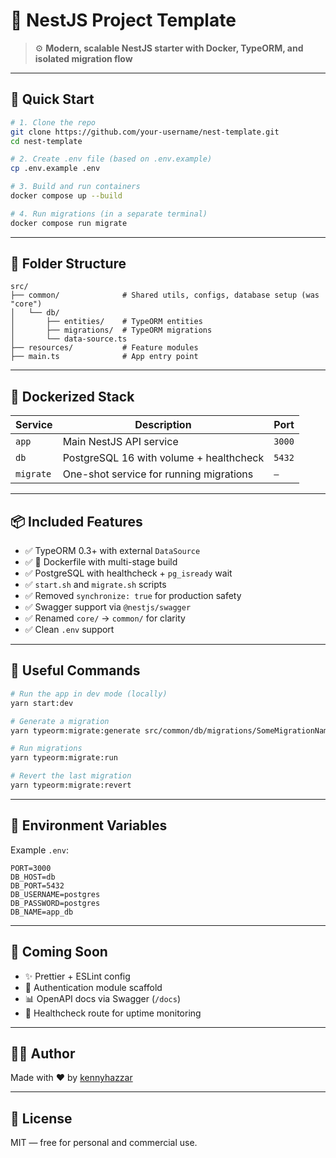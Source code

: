 # 🧱 NestJS Project Template

> ⚙️ **Modern, scalable NestJS starter with Docker, TypeORM, and isolated migration flow**

---

## 🚀 Quick Start

```bash
# 1. Clone the repo
git clone https://github.com/your-username/nest-template.git
cd nest-template

# 2. Create .env file (based on .env.example)
cp .env.example .env

# 3. Build and run containers
docker compose up --build

# 4. Run migrations (in a separate terminal)
docker compose run migrate
```

---

## 📁 Folder Structure

```
src/
├── common/              # Shared utils, configs, database setup (was "core")
│   └── db/
│       ├── entities/    # TypeORM entities
│       ├── migrations/  # TypeORM migrations
│       └── data-source.ts
├── resources/           # Feature modules
├── main.ts              # App entry point
```

---

## 🐳 Dockerized Stack

| Service   | Description                             | Port    |
|-----------|-----------------------------------------|---------|
| `app`     | Main NestJS API service                 | `3000`  |
| `db`      | PostgreSQL 16 with volume + healthcheck | `5432`  |
| `migrate` | One-shot service for running migrations | `—`     |

---

## 📦 Included Features

- ✅ TypeORM 0.3+ with external `DataSource`
- ✅ 🐳 Dockerfile with multi-stage build
- ✅ PostgreSQL with healthcheck + `pg_isready` wait
- ✅ `start.sh` and `migrate.sh` scripts
- ✅ Removed `synchronize: true` for production safety
- ✅ Swagger support via `@nestjs/swagger`
- ✅ Renamed `core/` → `common/` for clarity
- ✅ Clean `.env` support

---

## 🧪 Useful Commands

```bash
# Run the app in dev mode (locally)
yarn start:dev

# Generate a migration
yarn typeorm:migrate:generate src/common/db/migrations/SomeMigrationName

# Run migrations
yarn typeorm:migrate:run

# Revert the last migration
yarn typeorm:migrate:revert
```

---

## 📝 Environment Variables

Example `.env`:

```env
PORT=3000
DB_HOST=db
DB_PORT=5432
DB_USERNAME=postgres
DB_PASSWORD=postgres
DB_NAME=app_db
```

---

## 🔮 Coming Soon

- ✨ Prettier + ESLint config
- 🔐 Authentication module scaffold
- 📊 OpenAPI docs via Swagger (`/docs`)
- 🧾 Healthcheck route for uptime monitoring

---

## 🧙‍♂️ Author

Made with ❤️ by [kennyhazzar](https://github.com/kennyhazzar)

---

## 📜 License

MIT — free for personal and commercial use.
